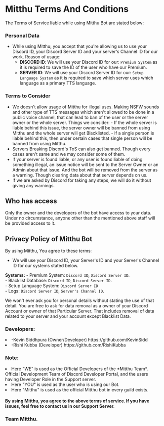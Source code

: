 # Mitthu Terms And Conditions
The Terms of Service liable while using Mitthu Bot are stated below:

### Personal Data
- While using Mitthu, you accept that you're allowing us to use your Discord ID, your Discord Server ID and your server's Channel ID for our work.
Reason of usage:
   - __DISCORD ID__: We will use your Discord ID for our: `Premium System` as it is required to save the ID of the user who have our Premium.
   - __SERVER ID__: We will use your Discord Server ID for our: `Setup Language System` as it is required to save which server uses which language as a primary TTS language.
### Terms to Consider
- We doesn't allow usage of Mitthu for illegal uses. Making NSFW sounds and other type of TTS messages which aren't allowed to be done in a public voice channel, that can lead to ban of the user or the server owner or the whole server.
Things we consider:
      - If the whole server is liable behind this issue, the server owner will be banned from using Mitthu and the whole server will get Blacklisted.
      - If a single person is liable behind this, then under certain cases that single person will be banned from using Mitthu.
- Servers Breaking Discord's ToS can also get banned. Though every cases aren't same and we may consider some of them.
- If your server is found liable, or any user is found liable of doing something illegal, an issue notice will be sent to the Server Owner or an Admin about that issue. And the bot will be removed from the server as a warning. Though clearing data about that server depends on us.
- If we are asked by Discord for taking any steps, we will do it without giving any warnings. 
## Who has access

Only the owner and the developers of the bot have access to your data. Under no circumstance, anyone other than the mentioned above staff will be provided access to it.

## Privacy Policy of Mitthu Bot
By using Mitthu, You agree to these terms:

- We will use your Discord ID, your Server's ID and your Server's Channel ID for our systems stated below.

__Systems:__
    - Premium System: `Discord ID`, `Discord Server ID`. <br>
    - Blacklist Database: `Discord ID`, `Discord Server ID`. <br>
    - Setup Language System: `Discord Server ID` <br>
    - Logs: `Discord Server ID`, `Server's Channel ID`. <br>

We won't ever ask you for personal details without stating the use of that detail.
You are free to ask for data removal as a owner of your Discord Account or owner of that Particular Server.
That includes removal of data related to your server and your account except Blacklist Data.

<h3>Developers:</h3>

<li>-Kevin Siddhpura (Owner/Developer) https://github.com/KevinSidd</li>
<li>-Rishi Kubba (Developer) https://github.com/RishiKubba</li>

### Note:
<li>Here "WE" is used as the Official Developers of the *Mitthu Team*. Official Development Team of Discord Developer Portal, and the users having Developer Role in the Support server.</li>
<li>Here "YOU" is used as the user who is using our Bot.</li>
<li>Here "Mitthu" is used as the official Mitthu bot in every guild exists.</li>

<h4>By using Mitthu, you agree to the above terms of service. If you have issues, feel free to contact us in our Support Server.<h4>

   <h3>Team Mitthu.</h3>
